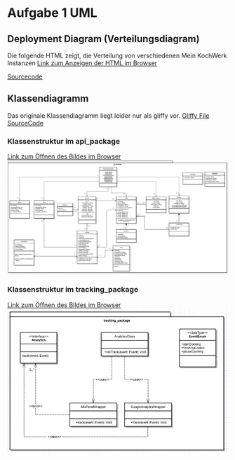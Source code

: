 # Aufgabe 1  UML 

## Deployment Diagram (Verteilungsdiagram)
Die folgende HTML zeigt, die Verteilung von verschiedenen Mein KochWerk Instanzen
[Link zum Anzeigen der HTML im Browser](https://stirnraten.de/softwaretechnik/deployment_diagram.html)

[Sourcecode](deployment_diagram.html)

## Klassendiagramm 
Das originale Klassendiagramm liegt leider nur als gliffy vor.
[Gliffy File SourceCode](klassendiagramm.gliffy)

### Klassenstruktur im api_package
[Link zum Öffnen des Bildes im Browser](https://stirnraten.de/softwaretechnik/api_package.png)
![Api Package Image File](api_package.png "api_package")

### Klassenstruktur im tracking_package
[Link zum Öffnen des Bildes im Browser](https://stirnraten.de/softwaretechnik/tracking_package.png)
![alt text](tracking_package.png "tracking_package")
